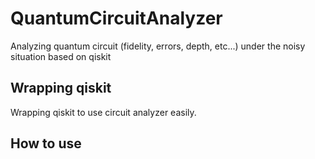 
# QuantumCircuitAnalyzer

Analyzing quantum circuit (fidelity, errors, depth, etc...) under the noisy situation based on qiskit

## Wrapping qiskit

Wrapping qiskit to use circuit analyzer easily.

## How to use
